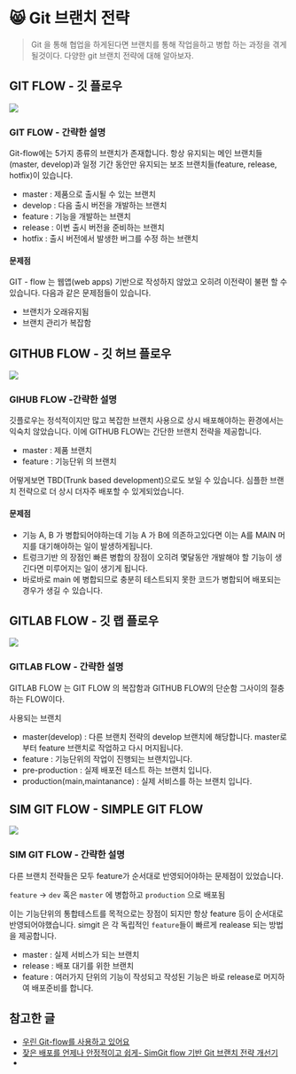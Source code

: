 # 😸 Git 브랜치 전략

> Git 을 통해 협업을 하게된다면 브랜치를 통해 작업을하고 병합 하는 과정을 겪게될것이다. 다양한 git 브랜치 전략에 대해 알아보자.


## GIT FLOW - 깃 플로우


![](https://techblog.woowahan.com/wp-content/uploads/img/2017-10-30/git-flow_overall_graph.png)

### GIT FLOW - 간략한 설명
Git-flow에는 5가지 종류의 브랜치가 존재합니다. 항상 유지되는 메인 브랜치들(master, develop)과 일정 기간 동안만 유지되는 보조 브랜치들(feature, release, hotfix)이 있습니다.

- master : 제품으로 출시될 수 있는 브랜치
- develop : 다음 출시 버전을 개발하는 브랜치
- feature : 기능을 개발하는 브랜치
- release : 이번 출시 버전을 준비하는 브랜치
- hotfix : 출시 버전에서 발생한 버그를 수정 하는 브랜치

#### 문제점 
GIT - flow 는 웹앱(web apps) 기반으로 작성하지 않았고 오히려 이전략이 불편 할 수있습니다. 다음과 같은 문제점들이 있습니다.
- 브랜치가 오래유지됨
- 브랜치 관리가 복잡함


## GITHUB FLOW - 깃 허브 플로우
![](https://velog.velcdn.com/images/gmlstjq123/post/04588f97-e776-4829-a519-58f7c93b6c4a/image.png)

### GIHUB FLOW -간략한 설명

깃플로우는 정석적이지만 많고 복잡한 브랜치 사용으로 상시 배포해야하는 환경에서는 익숙치 않았습니다. 이에 GITHUB FLOW는 간단한 브랜치 전략을 제공합니다.

- master : 제품 브랜치
- feature : 기능단위 의 브랜치

 어떻게보면 TBD(Trunk based development)으로도 보일 수 있습니다. 
 심플한 브랜치 전략으로 더 상시 더자주 배포할 수 있게되었습니다.

 #### 문제점 
 - 기능 A, B 가 병합되어야하는데 기능 A 가 B에 의존하고있다면 이는 A를 MAIN 머지를 대기해야하는 일이 발생하게됩니다.
 - 트렁크기반 의 장점인 빠른 병합의 장점이 오히려 몇달동안 개발해야 할 기능이 생긴다면 미루어지는 일이 생기게 됩니다. 
 - 바로바로 main 에 병합되므로 충분히 테스트되지 못한 코드가 병합되어 배포되는 경우가 생길 수 있습니다.

## GITLAB FLOW - 깃 랩 플로우
![](https://velog.velcdn.com/images/jhchoi94/post/a13f7205-2995-4a7c-b726-a6c9babb2e89/image.png)
### GITLAB FLOW - 간략한 설명

GITLAB FLOW 는 GIT FLOW 의 복잡함과 GITHUB FLOW의 단순함 그사이의 절충하는 FLOW이다.

사용되는 브랜치
- master(develop) : 다른 브랜치 전략의 develop 브랜치에 해당합니다. master로부터 feature 브랜치로 작업하고 다시 머지됩니다. 
- feature : 기능단위의 작업이 진행되는 브랜치입니다.
- pre-production : 실제 배포전 테스트 하는 브랜치 입니다.
- production(main,maintanance) : 실제 서비스를 하는 브랜치 입니다.

## SIM GIT FLOW - SIMPLE GIT FLOW  
![](https://lh7-us.googleusercontent.com/X0Od7FS9iLJyDPfaSERK6FrmPZ6O-WWNvGfwZWShA18Ktj1B6FLJTCTsazN2Oa6fQoSG1OUeq0hkGfO7lIW59yEQg0NO-XW382gIpsru-QYvr_R8q9_zWj_Yf_BDvK4_HESuWLhI8NvgYGQAG6hkBYQ)


### SIM GIT FLOW - 간략한 설명
다른 브랜치 전략들은 모두 feature가 순서대로 반영되어야하는 문제점이 있었습니다.

`feature` -> `dev` 혹은 `master` 에 병합하고 `production` 으로 배포됨 

이는 기능단위의 통합테스트를 목적으로는 장점이 되지만 항상 feature 등이 순서대로 반영되어야했습니다. simgit 은 각 독립적인 `feature`들이 빠르게 realease 되는 방법을 제공합니다.

- master : 실제 서비스가 되는 브랜치
- release : 배포 대기를 위한 브랜치
- feature : 여러가지 단위의 기능이 작성되고 작성된 기능은 바로 release로 머지하여 배포준비를 합니다.

## 참고한 글

- [우린 Git-flow를 사용하고 있어요](https://techblog.woowahan.com/2553/)
- [잦은 배포를 언제나 안정적이고 쉽게- SimGit flow 기반 Git 브랜치 전략 개선기](https://blog.3o3.co.kr/231101-insight/)
- 